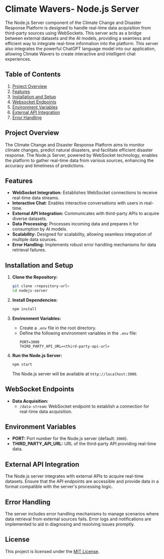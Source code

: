 # Climate Wavers- Node.js Server

The Node.js Server component of the Climate Change and Disaster Response Platform is designed to handle real-time data acquisition from third-party sources using WebSockets. This server acts as a bridge between external datasets and the AI models, providing a seamless and efficient way to integrate real-time information into the platform. This server also integrates the powerful ChatGPT language model into our application, allowing Climate Wavers to create interactive and intelligent chat experiences.



## Table of Contents

1. [Project Overview](#project-overview)
2. [Features](#features)
3. [Installation and Setup](#installation-and-setup)
4. [Websocket Endpoints](#websocket-endpoints)
5. [Environment Variables](#environment-variables)
6. [External API Integration](#external-api-integration)
5. [Error Handling](#error-handling)

## Project Overview

The Climate Change and Disaster Response Platform aims to monitor climate changes, predict natural disasters, and facilitate efficient disaster response. The Node.js Server, powered by WebSocket technology, enables the platform to gather real-time data from various sources, enhancing the accuracy and timeliness of predictions.

## Features

- **WebSocket Integration:** Establishes WebSocket connections to receive real-time data streams.
- **Interactive Chat**: Enables interactive conversations with users in real-time.
- **External API Integration:** Communicates with third-party APIs to acquire diverse datasets.
- **Data Processing:** Processes incoming data and prepares it for consumption by AI models.
- **Scalability:** Designed for scalability, allowing seamless integration of multiple data sources.
- **Error Handling:** Implements robust error handling mechanisms for data retrieval failures.

## Installation and Setup

1. **Clone the Repository:**
   ```bash
   git clone <repository-url>
   cd nodejs-server
   ```

2. **Install Dependencies:**
   ```bash
   npm install
   ```

3. **Environment Variables:**
   - Create a `.env` file in the root directory.
   - Define the following environment variables in the `.env` file:
     ```env
     PORT=3000
     THIRD_PARTY_API_URL=<third-party-api-url>
     ```

4. **Run the Node.js Server:**
   ```bash
   npm start
   ```

   The Node.js server will be available at `http://localhost:3000`.

## WebSocket Endpoints

- **Data Acquisition:**
  - `/data-stream`: WebSocket endpoint to establish a connection for real-time data acquisition.
  
## Environment Variables

- **PORT:** Port number for the Node.js server (default: `3000`).
- **THIRD_PARTY_API_URL:** URL of the third-party API providing real-time data.

## External API Integration

The Node.js server integrates with external APIs to acquire real-time datasets. Ensure that the API endpoints are accessible and provide data in a format compatible with the server's processing logic.

## Error Handling

The server includes error handling mechanisms to manage scenarios where data retrieval from external sources fails. Error logs and notifications are implemented to aid in diagnosing and resolving issues promptly.

## License

This project is licensed under the [MIT License](LICENSE).
